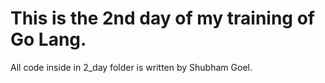 # This is the 2nd day of my training of Go Lang.
All code inside in 2_day folder is written by Shubham Goel.
